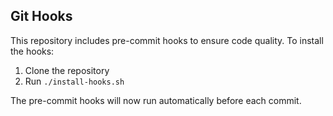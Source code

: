 ## Git Hooks

This repository includes pre-commit hooks to ensure code quality. To install the hooks:

1. Clone the repository
2. Run `./install-hooks.sh`

The pre-commit hooks will now run automatically before each commit.
